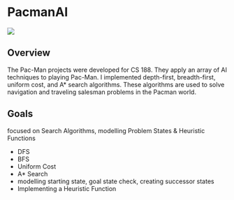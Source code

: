 # PacmanAI
![](https://ai.berkeley.edu/images/pacman_game.gif)
## Overview
The Pac-Man projects were developed for CS 188. They apply an array of AI techniques to playing Pac-Man. 
I implemented depth-first, breadth-first, uniform cost, and A* search algorithms. These algorithms are used to solve navigation and traveling salesman problems in the Pacman world.
## Goals
focused on Search Algorithms, modelling Problem States & Heuristic Functions
  - DFS
  - BFS
  - Uniform Cost
  - A* Search
  - modelling starting state, goal state check, creating successor states
  - Implementing a Heuristic Function
